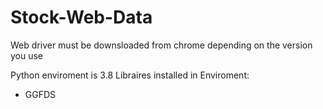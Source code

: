# Stock-Web-Data

Web driver must be downsloaded from chrome depending on the version you use

Python enviroment is 3.8 Libraires installed in Enviroment:
- GGFDS
